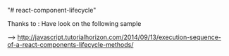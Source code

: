 "# react-component-lifecycle" 

Thanks to :
Have look on the following sample 

--> http://javascript.tutorialhorizon.com/2014/09/13/execution-sequence-of-a-react-components-lifecycle-methods/
